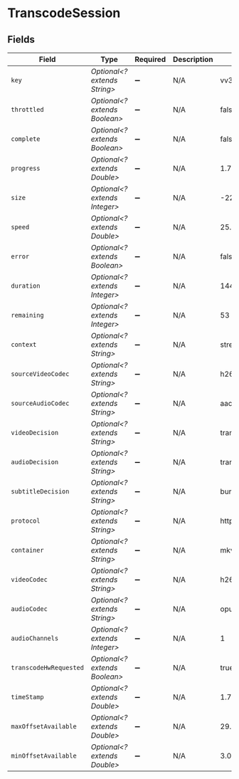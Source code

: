 # TranscodeSession


## Fields

| Field                         | Type                          | Required                      | Description                   | Example                       |
| ----------------------------- | ----------------------------- | ----------------------------- | ----------------------------- | ----------------------------- |
| `key`                         | *Optional<? extends String>*  | :heavy_minus_sign:            | N/A                           | vv3i2q2lax92qlzul1hbd4bx      |
| `throttled`                   | *Optional<? extends Boolean>* | :heavy_minus_sign:            | N/A                           | false                         |
| `complete`                    | *Optional<? extends Boolean>* | :heavy_minus_sign:            | N/A                           | false                         |
| `progress`                    | *Optional<? extends Double>*  | :heavy_minus_sign:            | N/A                           | 1.7999999523162842            |
| `size`                        | *Optional<? extends Integer>* | :heavy_minus_sign:            | N/A                           | -22                           |
| `speed`                       | *Optional<? extends Double>*  | :heavy_minus_sign:            | N/A                           | 25.100000381469727            |
| `error`                       | *Optional<? extends Boolean>* | :heavy_minus_sign:            | N/A                           | false                         |
| `duration`                    | *Optional<? extends Integer>* | :heavy_minus_sign:            | N/A                           | 1445695                       |
| `remaining`                   | *Optional<? extends Integer>* | :heavy_minus_sign:            | N/A                           | 53                            |
| `context`                     | *Optional<? extends String>*  | :heavy_minus_sign:            | N/A                           | streaming                     |
| `sourceVideoCodec`            | *Optional<? extends String>*  | :heavy_minus_sign:            | N/A                           | h264                          |
| `sourceAudioCodec`            | *Optional<? extends String>*  | :heavy_minus_sign:            | N/A                           | aac                           |
| `videoDecision`               | *Optional<? extends String>*  | :heavy_minus_sign:            | N/A                           | transcode                     |
| `audioDecision`               | *Optional<? extends String>*  | :heavy_minus_sign:            | N/A                           | transcode                     |
| `subtitleDecision`            | *Optional<? extends String>*  | :heavy_minus_sign:            | N/A                           | burn                          |
| `protocol`                    | *Optional<? extends String>*  | :heavy_minus_sign:            | N/A                           | http                          |
| `container`                   | *Optional<? extends String>*  | :heavy_minus_sign:            | N/A                           | mkv                           |
| `videoCodec`                  | *Optional<? extends String>*  | :heavy_minus_sign:            | N/A                           | h264                          |
| `audioCodec`                  | *Optional<? extends String>*  | :heavy_minus_sign:            | N/A                           | opus                          |
| `audioChannels`               | *Optional<? extends Integer>* | :heavy_minus_sign:            | N/A                           | 1                             |
| `transcodeHwRequested`        | *Optional<? extends Boolean>* | :heavy_minus_sign:            | N/A                           | true                          |
| `timeStamp`                   | *Optional<? extends Double>*  | :heavy_minus_sign:            | N/A                           | 1.7058958054919229e+09        |
| `maxOffsetAvailable`          | *Optional<? extends Double>*  | :heavy_minus_sign:            | N/A                           | 29.53                         |
| `minOffsetAvailable`          | *Optional<? extends Double>*  | :heavy_minus_sign:            | N/A                           | 3.003000020980835             |
